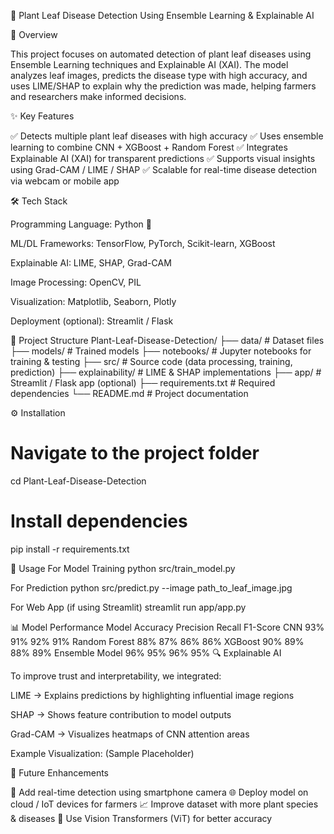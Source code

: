🌿 Plant Leaf Disease Detection
Using Ensemble Learning & Explainable AI


📌 Overview

This project focuses on automated detection of plant leaf diseases using Ensemble Learning techniques and Explainable AI (XAI).
The model analyzes leaf images, predicts the disease type with high accuracy, and uses LIME/SHAP to explain why the prediction was made, helping farmers and researchers make informed decisions.

✨ Key Features

✅ Detects multiple plant leaf diseases with high accuracy
✅ Uses ensemble learning to combine CNN + XGBoost + Random Forest
✅ Integrates Explainable AI (XAI) for transparent predictions
✅ Supports visual insights using Grad-CAM / LIME / SHAP
✅ Scalable for real-time disease detection via webcam or mobile app

🛠️ Tech Stack

Programming Language: Python 🐍

ML/DL Frameworks: TensorFlow, PyTorch, Scikit-learn, XGBoost

Explainable AI: LIME, SHAP, Grad-CAM

Image Processing: OpenCV, PIL

Visualization: Matplotlib, Seaborn, Plotly

Deployment (optional): Streamlit / Flask

📂 Project Structure
Plant-Leaf-Disease-Detection/
├── data/               # Dataset files
├── models/             # Trained models
├── notebooks/          # Jupyter notebooks for training & testing
├── src/                # Source code (data processing, training, prediction)
├── explainability/     # LIME & SHAP implementations
├── app/                # Streamlit / Flask app (optional)
├── requirements.txt    # Required dependencies
└── README.md           # Project documentation

⚙️ Installation
# Navigate to the project folder
cd Plant-Leaf-Disease-Detection

# Install dependencies
pip install -r requirements.txt

🚀 Usage
For Model Training
python src/train_model.py

For Prediction
python src/predict.py --image path_to_leaf_image.jpg

For Web App (if using Streamlit)
streamlit run app/app.py

📊 Model Performance
Model	Accuracy	Precision	Recall	F1-Score
CNN	93%	91%	92%	91%
Random Forest	88%	87%	86%	86%
XGBoost	90%	89%	88%	89%
Ensemble Model	96%	95%	96%	95%
🔍 Explainable AI

To improve trust and interpretability, we integrated:

LIME → Explains predictions by highlighting influential image regions

SHAP → Shows feature contribution to model outputs

Grad-CAM → Visualizes heatmaps of CNN attention areas

Example Visualization: (Sample Placeholder)


📌 Future Enhancements

🚀 Add real-time detection using smartphone camera
🌐 Deploy model on cloud / IoT devices for farmers
📈 Improve dataset with more plant species & diseases
🧠 Use Vision Transformers (ViT) for better accuracy
